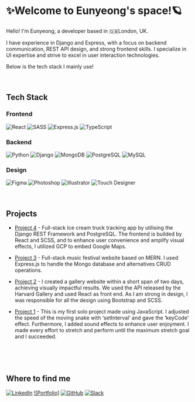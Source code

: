 # ✨Welcome to Eunyeong's space!🪐

Hello! I'm Eunyeong, a developer based in 🇬🇧London, UK. 

I have experience in Django and Express, with a focus on backend communication, 
REST API design, and strong frontend skills. 
I specialize in UI expertise and strive to excel in user interaction technologies.

Below is the tech stack I mainly use!
<br />
<br />
<br />
## Tech Stack

### Frontend
![React](https://img.shields.io/badge/-React-61DAFB?logo=react&logoColor=white&style=for-the-badge) 
![SASS](https://img.shields.io/badge/-SASS-CC6699?logo=sass&logoColor=white&style=for-the-badge) 
![Express.js](https://img.shields.io/badge/-Express.js-000000?logo=express&logoColor=white&style=for-the-badge) 
![TypeScript](https://img.shields.io/badge/-TypeScript-3178C6?logo=typescript&logoColor=white&style=for-the-badge)

### Backend
![Python](https://img.shields.io/badge/-Python-3776AB?logo=python&logoColor=white&style=for-the-badge)
![Django](https://img.shields.io/badge/-Django-092E20?logo=django&logoColor=white&style=for-the-badge)
![MongoDB](https://img.shields.io/badge/-MongoDB-47A248?logo=mongodb&logoColor=white&style=for-the-badge)
![PostgreSQL](https://img.shields.io/badge/-PostgreSQL-336791?logo=postgresql&logoColor=white&style=for-the-badge)
![MySQL](https://img.shields.io/badge/-MySQL-4479A1?logo=mysql&logoColor=white&style=for-the-badge)

### Design
![Figma](https://img.shields.io/badge/-Figma-F24E1E?logo=figma&logoColor=white&style=for-the-badge)
![Photoshop](https://img.shields.io/badge/-Photoshop-31A8FF?logo=adobephotoshop&logoColor=white&style=for-the-badge)
![Illustrator](https://img.shields.io/badge/-Illustrator-FF9A00?logo=adobeillustrator&logoColor=white&style=for-the-badge)
![Touch Designer](https://img.shields.io/badge/-Touch%20Designer-000000?logo=touchdesigner&logoColor=white&style=for-the-badge)
<br />
<br />
<br />
## Projects

- [Project 4](https://staycool.herokuapp.com/) - Full-stack Ice cream truck tracking app by utilising the Django REST Framework and PostgreSQL. The frontend is builded by React and SCSS, and to enhance user convenience and amplify visual effects, I utilized GCP to embed Google Maps.


- [Project 3](https://woozu-sounds.herokuapp.com/) - Full-stack music festival website based on MERN. I used Express.js to handle the Mongo database and alternatives CRUD operations.


- [Project 2](https://spacejey-harvard-api.netlify.app) - I created a gallery website within a short span of two days, achieving visually impactful results. We used the API released by the Harvard Gallery and used React as front end. As I am strong in design, I was responsible for all the design using Bootstrap and SCSS.


- [Project 1](https://spacejey.github.io/SEI-PROJECT1/) - This is my first solo project made using JavaScript. I adjusted the speed of the moving snake with ‘setInterval’ and gave the ‘keyCode’ effect. Furthermore, I added sound effects to enhance user enjoyment. I made every effort to stretch and perform until the maximum stretch goal and I succeeded.
<br />
<br />
<br />

## Where to find me
[![LinkedIn](https://img.shields.io/badge/LinkedIn-0A66C2.svg?&style=for-the-badge&logo=LinkedIn&logoColor=white)](https://www.linkedin.com/in/eunyeong-jeong-459081175/)
[![Portfolio]](https://eunyeong-jeong.netlify.app/)
[![GitHub](https://img.shields.io/badge/GitHub-181717.svg?&style=for-the-badge&logo=GitHub&logoColor=white)](https://github.com/spacejey)
[![Slack](https://img.shields.io/badge/Slack-4A154B.svg?&style=for-the-badge&logo=Slack&logoColor=white)](EunyeongJeong.slack.com)

<br />
<br />
<br />
<br />
